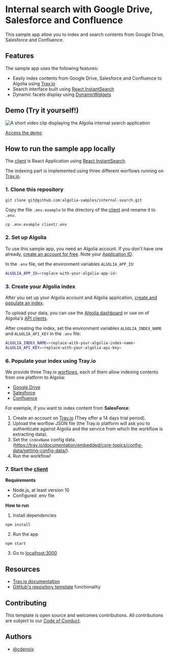 # Internal search with Google Drive, Salesforce and Confluence

This sample app allow you to index and search contents from Google Drive, Salesforce and Confluence.

## Features

The sample app uses the following features:

- Easily index contents from Google Drive, Salesforce and Confluence to Algolia using [Tray.io](https://tray.io/)
- Search interface built using [React InstantSearch](https://www.algolia.com/doc/guides/building-search-ui/what-is-instantsearch/react/)
- Dynamic facets display using [DynamicWidgets](https://www.algolia.com/doc/api-reference/widgets/dynamic-facets/react/)

## Demo (Try it yourself!)

<img src="demo/demo_internal_search.gif?raw=true" alt="A short video clip displaying the Algolia internal search application" align="center">

[Access the demo](https://preview.algolia.com/internal-search-demo/)

## How to run the sample app locally

The [client](client) is React Application using [React InstantSearch](https://www.algolia.com/doc/guides/building-search-ui/what-is-instantsearch/react/).

The indexing part is implemented using three different worflows running on [Tray.io](https://tray.io/).

### 1. Clone this repository

```
git clone git@github.com:algolia-samples/internal-search.git
```

Copy the file `.env.example` to the directory of the [client](client) and rename it to `.env`.

```bash
cp .env.example client/.env
```

### 2. Set up Algolia

To use this sample app, you need an Algolia account. If you don't have one already, [create an account for free](https://www.algolia.com/users/sign-up). Note your [Application ID](https://deploy-preview-5789--algolia-docs.netlify.app/doc/guides/sending-and-managing-data/send-and-update-your-data/how-to/importing-with-the-api/#application-id).

In the `.env` file, set the environment variables `ALGOLIA_APP_ID`:

```bash
ALGOLIA_APP_ID=<replace-with-your-algolia-app-id>
```

### 3. Create your Algolia index

After you set up your Algolia account and Algolia application, [create and populate an index](https://www.algolia.com/doc/guides/sending-and-managing-data/prepare-your-data/).

To upload your data, you can use the [Algolia dashboard](https://www.algolia.com/doc/guides/sending-and-managing-data/send-and-update-your-data/how-to/importing-from-the-dashboard/) or use on of Algolia's [API clients](https://www.algolia.com/developers/#integrations).

After creating the index, set the environment variables `ALGOLIA_INDEX_NAME` and `ALGOLIA_API_KEY` in the `.env` file:

```bash
ALGOLIA_INDEX_NAME=<replace-with-your-algolia-index-name>
ALGOLIA_API_KEY=<replace-with-your-algolia-api-key>
```

### 6. Populate your index using Tray.io

We provide three Tray.io [worflows](https://tray.io/documentation/platform/version-control/importing-exporting-workflows/), each of them allow indexing contents from one platform to Algolia:

- [Google Drive](workflows/workflow_google-drive-algolia.json)
- [Salesforce](workflows/workflow_salesforce-algolia.json)
- [Confluence](workflows/confluence-algolia.json)

For exemple, if you want to index content from **SalesForce**:

1. Create an account on [Tray.io](https://tray.io) (They offer a 14 days trial period).
2. Upload the worflow JSON file (the Tray.io platform will ask you to authenticate against Algolia and the service from which the workflow is extracting data).
3. Set the `indexName` config data. (https://tray.io/documentation/embedded/core-topics/config-data/setting-config-data/).
4. Run the workflow!

### 7. Start the [client](client)

**Requirements**

- Node.js, at least version 10
- Configured .env file

**How to run**

1. Install dependencies

```
npm install
```

2. Run the app

```
npm start
```

3. Go to [localhost:3000](http://localhost:3000)

## Resources

- [Tray.io documentation](https://tray.io/documentation/)
- [GitHub's repository template](https://help.github.com/en/github/creating-cloning-and-archiving-repositories/creating-a-repository-from-a-template) functionality

## Contributing

This template is open source and welcomes contributions. All contributions are subject to our [Code of Conduct](https://github.com/algolia-samples/.github/blob/master/CODE_OF_CONDUCT.md).

## Authors

- [@cdenoix](https://twitter.com/cdenoix)
